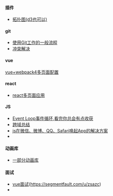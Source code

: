 #### 插件

* [拓扑图(d3也可以)](http://visjs.org/)



#### git

* [使用Git工作的一般流程](https://blog.csdn.net/javyzheng/article/details/50311175)
* [冲突解决](https://segmentfault.com/a/1190000015842150)

#### vue

[vue+webpack4多页面配置](https://juejin.im/post/5b5de8a86fb9a04fd8357f8f)



#### react

* [react多页面应用](https://segmentfault.com/a/1190000015853884)



#### JS

* [Event Loop事件循环,看完你总会有点收获](https://juejin.im/post/5b600192e51d451958671aef)
* [跨域总结](https://juejin.im/post/5b5ff1dfe51d4519610e26ec)
* [js在微信、微博、QQ、Safari唤起App的解决方案](https://juejin.im/post/5b6193c66fb9a04fb615017f)
* 



#### 动画库

* [一部分动画库](https://www.zcfy.cc/article/10-javascript-animation-libraries-to-follow-in-2018)



#### 面试

* [vue面试](https://segmentfault.com/a/1190000015861382)(https://segmentfault.com/u/zsazc)
* 
